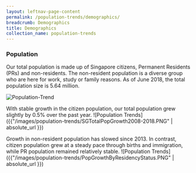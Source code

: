 ```yaml
---
layout: leftnav-page-content
permalink: /population-trends/demographics/
breadcrumb: Demographics
title: Demographics
collection_name: population-trends
---
```


### **Population**

Our total population is made up of Singapore citizens, Permanent Residents (PRs) and non-residents. The non-resident population is a diverse group who are here for work, study or family reasons. As of June 2018, the total population size is 5.64 million.

![Population-Trend](https://github.com/isomerpages/isomerpages-stratgroup/raw/master/images/population-trends/SGPop_PR_NonResident.PNG)

With stable growth in the citizen population, our total population grew slightly by 0.5% over the past year.
![Population Trends]({{"/images/population-trends/SGTotalPopGrowth2008-2018.PNG" | absolute_url }})


Growth in non-resident population has slowed since 2013. In contrast, citizen population grew at a steady pace through births and immigration, while PR population remained relatively stable.
![Population Trends]({{"/images/population-trends/PopGrowthByResidencyStatus.PNG" | absolute_url }})
